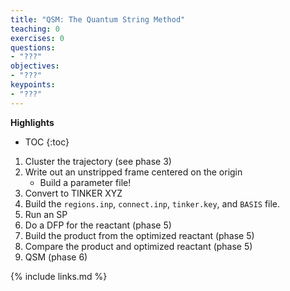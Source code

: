 ```yaml
---
title: "QSM: The Quantum String Method"
teaching: 0
exercises: 0
questions:
- "???"
objectives:
- "???"
keypoints:
- "???"
---
```


**Highlights**
* TOC
{:toc}

1. Cluster the trajectory (see phase 3)
2. Write out an unstripped frame centered on the origin
    - Build a parameter file!
3. Convert to TINKER XYZ
4. Build the `regions.inp`, `connect.inp`, `tinker.key`, and `BASIS` file.
5. Run an SP
6. Do a DFP for the reactant (phase 5)
7. Build the product from the optimized reactant (phase 5)
8. Compare the product and optimized reactant (phase 5)
9. QSM (phase 6)

{% include links.md %}
